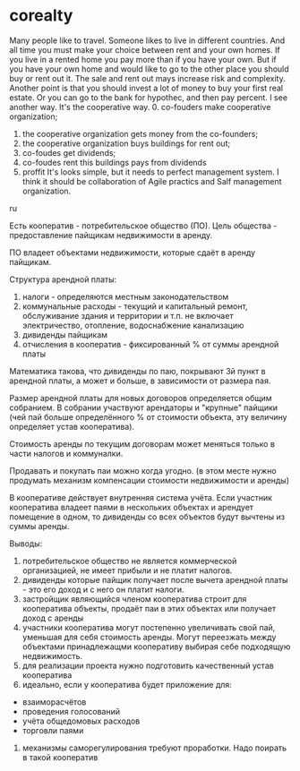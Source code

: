 # corealty

Many people like to travel. Someone likes to live in different countries. And all time you must make your choice between rent and your own homes. If you live in a rented home you pay more than if you have your own. But if you have your own home and would like to go to the other place you should buy or rent out it. The sale and rent out mays increase risk and complexity. Another point is that you should invest a lot of money to buy your first real estate. Or you can go to the bank for hypothec, and then pay percent.
I see another way. It's the cooperative way.
0. co-fouders make cooperative organization;
1. the cooperative organization gets money from the co-founders;
2. the cooperative organization buys buildings for rent out;
3. co-foudes get dividends;
4. co-foudes rent this buildings pays from dividends  
5. proffit
It's looks simple, but it needs to perfect management system. I think it should be collaboration of Agile practics and Salf management organization.

ru

Есть кооператив - потребительское общество (ПО). Цель общества - предоставление пайщикам недвижимости в аренду.

ПО владеет объектами недвижимости, которые сдаёт в аренду пайщикам.

Структура арендной платы:

1. налоги - определяются местным законодательством
1. коммунальные расходы - текущий и капитальный ремонт, обслуживание здания и территории и т.п. не включает электричество, отопление, водоснабжение канализацию
1. дивиденды пайщикам
1. отчисления в кооператив - фиксированный % от суммы арендной платы

Математика такова, что дивиденды по паю, покрывают 3й пункт в арендной платы, а может и больше, в зависимости от размера пая.

Размер арендной платы для новых договоров определяется общим собранием. В собрании участвуют арендаторы и "крупные" пайщики (чей пай больше определённого % от стоимости объекта, эту величину определяет устав кооператива). 

Стоимость аренды по текущим договорам может меняться только в части налогов и коммуналки.

Продавать и покупать паи можно когда угодно. (в этом месте нужно продумать механизм компенсации стоимости недвижимости и аренды)

В кооперативе действует внутренняя система учёта. Если участник кооператива владеет паями в нескольких объектах и арендует помещение в одном, то дивиденды со всех объектов будут вычтены из суммы аренды.

Выводы:

1. потребительское общество не является коммерческой организацией, не имеет прибыли и не платит налогов.
1. дивиденды которые пайщик получает после вычета арендной платы - это его доход и с него он платит налоги. 
1. застройщик являющийся членом кооператива строит для кооператива объекты, продаёт паи в этих объектах или получает доход с аренды
1. участники кооператива могут постепенно увеличивать свой пай, уменьшая для себя стоимость аренды. Могут переезжать между объектами принадлежащми кооперативу выбирая себе подходящую недвижимость.
1. для реализации проекта нужно подготовить качественный устав кооператива 
1. идеально, если у кооператива будет приложение для:
- взаиморасчётов
- проведения голосований
- учёта общедомовых расходов
- торговли паями
1. механизмы саморегулирования требуют проработки. Надо поирать в такой кооператив
